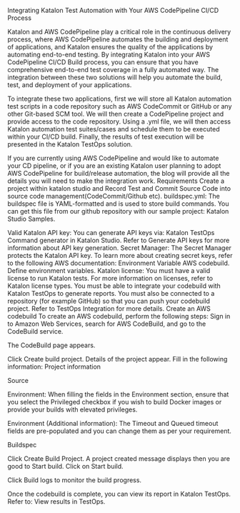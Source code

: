 Integrating Katalon Test Automation with Your AWS CodePipeline CI/CD Process

Katalon and AWS CodePipeline play a critical role in the continuous delivery process, where AWS CodePipeline automates the building and deployment of applications, and Katalon ensures the quality of the applications by automating end-to-end testing. By integrating Katalon into your AWS CodePipeline CI/CD Build process, you can ensure that you have comprehensive end-to-end test coverage in a fully automated way.  The integration between these two solutions will help you automate the build, test, and deployment of your applications.

To integrate these two applications, first we will store all Katalon automation test scripts in a code repository such as AWS CodeCommit or GitHub or any other Git-based SCM tool. We will then create a CodePipeline project and provide access to the code repository. Using a .yml file, we will then access Katalon automation test suites/cases and schedule them to be executed within your CI/CD build.  Finally, the results of test execution will be presented in the Katalon TestOps solution.

If you are currently using AWS CodePipeline and would like to automate your CD pipeline, or if you are an existing Katalon user planning to adopt AWS CodePipeline for build/release automation, the blog will provide all the details you will need to make the integration work.
Requirements​
Create a project within katalon studio and Record Test and Commit Source Code into source code management(CodeCommit/Github etc).
buildspec.yml: The buildspec file is YAML-formatted and is used to store build commands. You can get this file from our github repository with our sample project: Katalon Studio Samples.

Valid Katalon API key: You can generate API keys via:
Katalon TestOps
Command generator in Katalon Studio.
Refer to Generate API keys for more information about API key generation.
Secret Manager: The Secret Manager protects the Katalon API key. To learn more about creating secret keys, refer to the following AWS documentation:
Environment Variable AWS codebuild.
Define environment variables.
Katalon license: You must have a valid license to run Katalon tests. For more information on licenses, refer to Katalon license types.
You must be able to integrate your codebuild with Katalon TestOps to generate reports. You must also be connected to a repository (for example GitHub) so that you can push your codebuild project. Refer to TestOps Integration for more details.
Create an AWS codebuild
To create an AWS codebuild, perform the following steps:
Sign in to Amazon Web Services, search for AWS CodeBuild, and go to the CodeBuild service.



The CodeBuild page appears.



Click Create build project.
Details of the project appear. Fill in the following information:
Project information







Source



Environment: When filling the fields in the Environment section, ensure that you select the Privileged checkbox if you wish to build Docker images or provide your builds with elevated privileges.



Environment (Additional information): The Timeout and Queued timeout fields are pre-populated and you can change them as per your requirement.




Buildspec



Click Create Build Project.
A project created message displays then you are good to Start build. Click on Start build.



Click Build logs to monitor the build progress.

Once the codebuild is complete, you can view its report in Katalon TestOps. Refer to: View results in TestOps.



